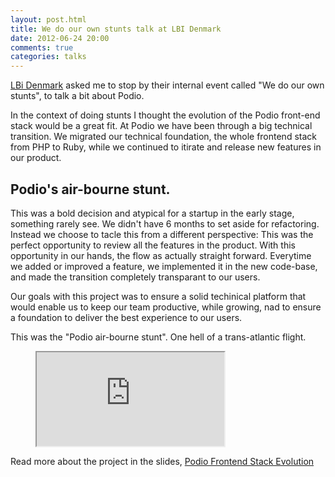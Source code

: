 ```yaml
---
layout: post.html
title: We do our own stunts talk at LBI Denmark
date: 2012-06-24 20:00
comments: true
categories: talks
---
```


[LBi Denmark](http://www.lbi.com/dk) asked me to stop by their internal event called "We do our own stunts", to talk a bit about Podio.

In the context of doing stunts I thought the evolution of the Podio front-end stack would be a great fit. At Podio we have been through a big technical transition. We migrated our technical foundation, the whole frontend stack from PHP to Ruby, while we continued to itirate and release new features in our product.

<!--more-->

## Podio's air-bourne stunt.
This was a bold decision and atypical for a startup in the early stage, something rarely see. We didn't have 6 months to set aside for refactoring. Instead we choose to tacle this from a different perspective: This was the perfect opportunity to review all the features in the product. With this opportunity in our hands, the flow as actually straight forward. Everytime we added or improved a feature, we implemented it in the new code-base, and made the transition completely transparant to our users.

Our goals with this project was to ensure a solid techinical platform that would enable us to keep our team productive, while growing, nad to ensure a foundation to deliver the best experience to our users.

This was the "Podio air-bourne stunt". One hell of a trans-atlantic flight.

<figure class="slides">
  <iframe src="http://auchenberg.github.io/podio-frontend-stack-evolution"></iframe>
</figure>

Read more about the project in the slides, <a href="http://auchenberg.github.com/podio-frontend-stack-evolution">Podio Frontend Stack Evolution</a>

